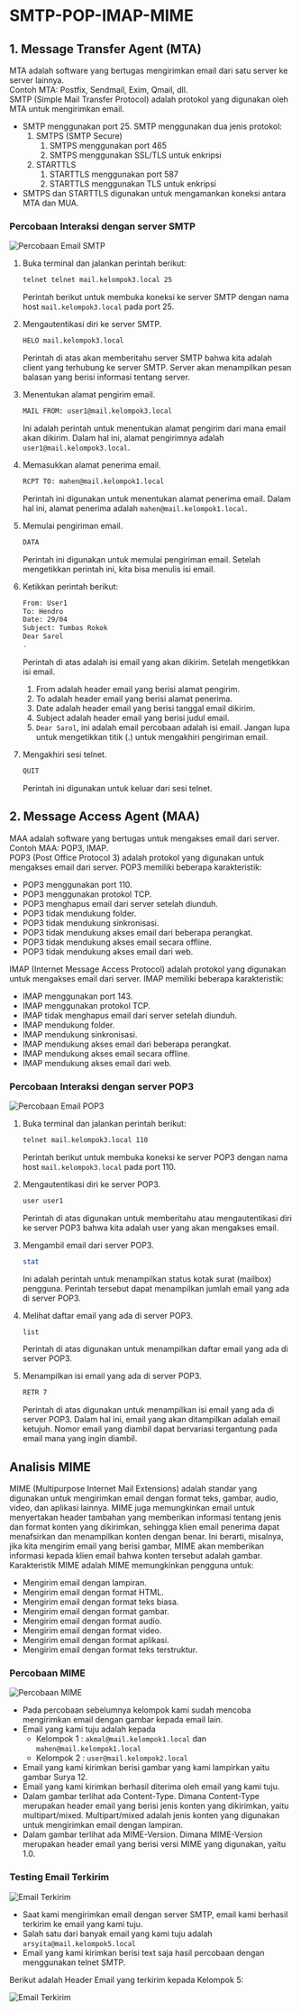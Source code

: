 # SMTP-POP-IMAP-MIME

## 1. Message Transfer Agent (MTA)

MTA adalah software yang bertugas mengirimkan email dari satu server ke server lainnya. </br>
Contoh MTA: Postfix, Sendmail, Exim, Qmail, dll. </br>
SMTP (Simple Mail Transfer Protocol) adalah protokol yang digunakan oleh MTA untuk mengirimkan email.

- SMTP menggunakan port 25. SMTP menggunakan dua jenis protokol:
  1. SMTPS (SMTP Secure)
     1. SMTPS menggunakan port 465
     2. SMTPS menggunakan SSL/TLS untuk enkripsi
  2. STARTTLS
     1. STARTTLS menggunakan port 587
     2. STARTTLS menggunakan TLS untuk enkripsi
- SMTPS dan STARTTLS digunakan untuk mengamankan koneksi antara MTA dan MUA.

### Percobaan Interaksi dengan server SMTP

![Percobaan Email SMTP](./img/smtp.jpg)

1. Buka terminal dan jalankan perintah berikut:

   ```bash
   telnet telnet mail.kelompok3.local 25
   ```

   Perintah berikut untuk membuka koneksi ke server SMTP dengan nama host `mail.kelompok3.local` pada port 25.

2. Mengautentikasi diri ke server SMTP.

   ```bash
   HELO mail.kelompok3.local
   ```

   Perintah di atas akan memberitahu server SMTP bahwa kita adalah client yang terhubung ke server SMTP. Server akan menampilkan pesan balasan yang berisi informasi tentang server.

3. Menentukan alamat pengirim email.

   ```bash
   MAIL FROM: user1@mail.kelompok3.local
   ```

   Ini adalah perintah untuk menentukan alamat pengirim dari mana email akan dikirim. Dalam hal ini, alamat pengirimnya adalah `user1@mail.kelompok3.local`.

4. Memasukkan alamat penerima email.

   ```bash
   RCPT TO: mahen@mail.kelompok1.local
   ```

   Perintah ini digunakan untuk menentukan alamat penerima email. Dalam hal ini, alamat penerima adalah `mahen@mail.kelompok1.local`.

5. Memulai pengiriman email.

   ```bash
   DATA
   ```

   Perintah ini digunakan untuk memulai pengiriman email. Setelah mengetikkan perintah ini, kita bisa menulis isi email.

6. Ketikkan perintah berikut:

   ```bash
   From: User1
   To: Hendro
   Date: 29/04
   Subject: Tumbas Rokok
   Dear Sarol
   .
   ```

   Perintah di atas adalah isi email yang akan dikirim. Setelah mengetikkan isi email. </br>

   1. From adalah header email yang berisi alamat pengirim.
   2. To adalah header email yang berisi alamat penerima.
   3. Date adalah header email yang berisi tanggal email dikirim.
   4. Subject adalah header email yang berisi judul email.
   5. `Dear Sarol`, ini adalah email percobaan adalah isi email.
      Jangan lupa untuk mengetikkan titik (.) untuk mengakhiri pengiriman email.

7. Mengakhiri sesi telnet.
   ```bash
   QUIT
   ```
   Perintah ini digunakan untuk keluar dari sesi telnet.

## 2. Message Access Agent (MAA)

MAA adalah software yang bertugas untuk mengakses email dari server. </br>
Contoh MAA: POP3, IMAP. </br>
POP3 (Post Office Protocol 3) adalah protokol yang digunakan untuk mengakses email dari server.
POP3 memiliki beberapa karakteristik:

- POP3 menggunakan port 110.
- POP3 menggunakan protokol TCP.
- POP3 menghapus email dari server setelah diunduh.
- POP3 tidak mendukung folder.
- POP3 tidak mendukung sinkronisasi.
- POP3 tidak mendukung akses email dari beberapa perangkat.
- POP3 tidak mendukung akses email secara offline.
- POP3 tidak mendukung akses email dari web.

IMAP (Internet Message Access Protocol) adalah protokol yang digunakan untuk mengakses email dari server.
IMAP memiliki beberapa karakteristik:

- IMAP menggunakan port 143.
- IMAP menggunakan protokol TCP.
- IMAP tidak menghapus email dari server setelah diunduh.
- IMAP mendukung folder.
- IMAP mendukung sinkronisasi.
- IMAP mendukung akses email dari beberapa perangkat.
- IMAP mendukung akses email secara offline.
- IMAP mendukung akses email dari web.

### Percobaan Interaksi dengan server POP3

![Percobaan Email POP3](./img/pop3.jpg)

1. Buka terminal dan jalankan perintah berikut:

   ```bash
   telnet mail.kelompok3.local 110
   ```

   Perintah berikut untuk membuka koneksi ke server POP3 dengan nama host `mail.kelompok3.local` pada port 110.

2. Mengautentikasi diri ke server POP3.

   ```bash
   user user1
   ```

   Perintah di atas digunakan untuk memberitahu atau mengautentikasi diri ke server POP3 bahwa kita adalah user yang akan mengakses email.

3. Mengambil email dari server POP3.

   ```bash
   stat
   ```

   Ini adalah perintah untuk menampilkan status kotak surat (mailbox) pengguna. Perintah tersebut dapat menampilkan jumlah email yang ada di server POP3.

4. Melihat daftar email yang ada di server POP3.

   ```bash
   list
   ```

   Perintah di atas digunakan untuk menampilkan daftar email yang ada di server POP3.

5. Menampilkan isi email yang ada di server POP3.
   ```bash
   RETR 7
   ```
   Perintah di atas digunakan untuk menampilkan isi email yang ada di server POP3. Dalam hal ini, email yang akan ditampilkan adalah email ketujuh. Nomor email yang diambil dapat bervariasi tergantung pada email mana yang ingin diambil.

## Analisis MIME

MIME (Multipurpose Internet Mail Extensions) adalah standar yang digunakan untuk mengirimkan email dengan format teks, gambar, audio, video, dan aplikasi lainnya.
MIME juga memungkinkan email untuk menyertakan header tambahan yang memberikan informasi tentang jenis dan format konten yang dikirimkan, sehingga klien email penerima dapat menafsirkan dan menampilkan konten dengan benar. Ini berarti, misalnya, jika kita mengirim email yang berisi gambar, MIME akan memberikan informasi kepada klien email bahwa konten tersebut adalah gambar.</br>
Karakteristik MIME adalah MIME memungkinkan pengguna untuk:

- Mengirim email dengan lampiran.
- Mengirim email dengan format HTML.
- Mengirim email dengan format teks biasa.
- Mengirim email dengan format gambar.
- Mengirim email dengan format audio.
- Mengirim email dengan format video.
- Mengirim email dengan format aplikasi.
- Mengirim email dengan format teks terstruktur.

### Percobaan MIME

![Percobaan MIME](./img/mime.jpg)

- Pada percobaan sebelumnya kelompok kami sudah mencoba mengirimkan email dengan gambar kepada email lain.
- Email yang kami tuju adalah kepada
  - Kelompok 1 : `akmal@mail.kelompok1.local` dan `mahen@mail.kelompok1.local`
  - Kelompok 2 : `user@mail.kelompok2.local`
- Email yang kami kirimkan berisi gambar yang kami lampirkan yaitu gambar Surya 12.
- Email yang kami kirimkan berhasil diterima oleh email yang kami tuju.
- Dalam gambar terlihat ada Content-Type. Dimana Content-Type merupakan header email yang berisi jenis konten yang dikirimkan, yaitu multipart/mixed. Multipart/mixed adalah jenis konten yang digunakan untuk mengirimkan email dengan lampiran.
- Dalam gambar terlihat ada MIME-Version. Dimana MIME-Version merupakan header email yang berisi versi MIME yang digunakan, yaitu 1.0.

### Testing Email Terkirim

![Email Terkirim](./img/bukti.jpg)

- Saat kami mengirimkan email dengan server SMTP, email kami berhasil terkirim ke email yang kami tuju.
- Salah satu dari banyak email yang kami tuju adalah `arsyita@mail.kelompok5.local`
- Email yang kami kirimkan berisi text saja hasil percobaan dengan menggunakan telnet SMTP.

Berikut adalah Header Email yang terkirim kepada Kelompok 5:

![Email Terkirim](./img/buktiheaders.jpg)
